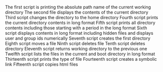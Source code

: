 The first script is printing the absolute path name of the current working directory
The second file displays the contents of the current directory
Third script changes the directory to the home directory
Fourth script prints the current directory contents in long format
Fifth script prints all directory contents including those starting with a period in the long format
Sixth script displays contents in long format including hidden files and displays user and group ids numerically
Seventh script creates the first directory
Eighth script moves a file
Ninth script deletes file
Tenth script deletes directory
Eleventh script returns working directory to the previous one
Twelfth script lists the files in the current and boot directory in long format
Thirteenth script prints the type of file
Fourteenth script creates a symbolic link
Fifteenth script copies html files
